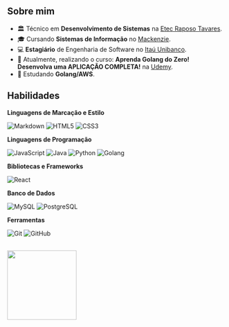 <div>

## Sobre mim

- 🏛️ Técnico em **Desenvolvimento de Sistemas** na <a href="https://etecraposotavares.cps.sp.gov.br/">Etec Raposo Tavares</a>.
- 🎓 Cursando **Sistemas de Informação** no <a href="https://www.mackenzie.br/universidade/sao-paulo-higienopolis">Mackenzie</a>.
- 💻 **Estagiário** de Engenharia de Software no <a href="https://www.itau.com.br">Itaú Unibanco</a>.
- 🔭 Atualmente, realizando o curso: **Aprenda Golang do Zero! Desenvolva uma APLICAÇÃO COMPLETA!** na <a href="https://www.udemy.com">Udemy</a>.
- 🌱 Estudando **Golang/AWS**.

## Habilidades

**Linguagens de Marcação e Estilo**<br>

![Markdown](https://img.shields.io/badge/Markdown-111?style=for-the-badge&logo=markdown&logoColor=white)
![HTML5](https://img.shields.io/badge/HTML5-111?style=for-the-badge&logo=html5&logoColor=E34F26)
![CSS3](https://img.shields.io/badge/CSS3-111?style=for-the-badge&logo=css3&logoColor=1572B6)


**Linguagens de Programação**<br>

![JavaScript](https://img.shields.io/badge/JavaScript-111?style=for-the-badge&logo=javascript&logoColor=F7DF1E)
![Java](https://img.shields.io/badge/java-111?style=for-the-badge&logo=openjdk&logoColor=white)
![Python](https://img.shields.io/badge/python-111?style=for-the-badge&logo=python&logoColor=306998)
![Golang](https://img.shields.io/badge/Go-111?style=for-the-badge&logo=go&logoColor=29BEB0)

**Bibliotecas e Frameworks**

![React](https://img.shields.io/badge/-React-111?style=for-the-badge&logo=React&logoColor=61DAFB)

**Banco de Dados**<br>

![MySQL](https://img.shields.io/badge/MySQL-111?style=for-the-badge&logo=mysql&logoColor=4479A1)
![PostgreSQL](https://img.shields.io/badge/PostgreSQL-111?style=for-the-badge&logo=postgresql&logoColor=0064a5)

**Ferramentas**<br>

![Git](https://img.shields.io/badge/Git-111?style=for-the-badge&logo=git&logoColor=F05032)
![GitHub](https://img.shields.io/badge/GitHub-111?style=for-the-badge&logo=github&logoColor=white)

</div>

<br>

<div>

<img align="left" height="160px" src="https://github-readme-stats.vercel.app/api?username=pedrohfz&theme=shadow_red&text_color=FFF">

</div>
